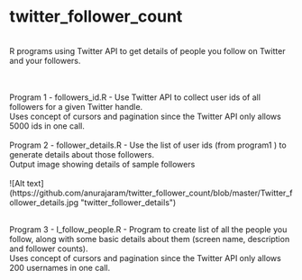 # twitter_follower_count
<br /> R programs using Twitter API to get details of people you follow on Twitter and your followers.

<br />
<br />Program 1 - followers_id.R - Use Twitter API to collect user ids of all followers for a given Twitter handle. 
<br /> Uses concept of cursors and pagination since the Twitter API only allows 5000 ids in one call.

<br />
<br /> Program 2 - follower_details.R - Use the list of user ids (from program1 ) to generate details about those followers. 
<br /> Output image showing details of sample followers 
<br />
<br /> ![Alt text](https://github.com/anurajaram/twitter_follower_count/blob/master/Twitter_follower_details.jpg "twitter_follower_details")

<br /> Program 3 - I_follow_people.R - Program to create list of all the people you follow, along with some basic details about them (screen name, description and follower counts). 
<br /> Uses concept of cursors and pagination since the Twitter API only allows 200 usernames in one call.
<br />
